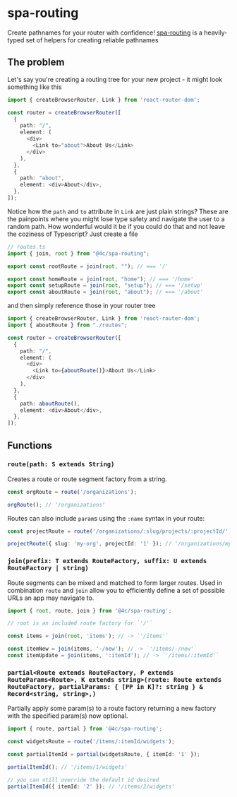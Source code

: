 # spa-routing

Create pathnames for your router with confidence!
[spa-routing](https://github.com/4Catalyzer/spa-routing) is a heavily-typed set of helpers for creating reliable pathnames

## The problem

Let's say you're creating a routing tree for your new project - it might look something like this 

```ts
import { createBrowserRouter, Link } from 'react-router-dom';

const router = createBrowserRouter([
  {
    path: "/",
    element: (
      <div>
        <Link to="about">About Us</Link>
      </div>
    ),
  },
  {
    path: "about",
    element: <div>About</div>,
  },
]);
```

Notice how the `path` and `to` attribute in `Link` are just plain strings? These are the painpoints where you might lose type safety and navigate the user to a random path. How wonderful would it be if you could do that and not leave the coziness of Typescript? Just create a file

```ts
// routes.ts
import { join, root } from "@4c/spa-routing";

export const rootRoute = join(root, ""); // === '/'

export const homeRoute = join(root, "home"); // === '/home'
export const setupRoute = join(root, "setup"); // === '/setup'
export const aboutRoute = join(root, "about"); // === '/about'
```
and then simply reference those in your router tree

```ts
import { createBrowserRouter, Link } from 'react-router-dom';
import { aboutRoute } from "./routes";

const router = createBrowserRouter([
  {
    path: "/",
    element: (
      <div>
        <Link to={aboutRoute()}>About Us</Link>
      </div>
    ),
  },
  {
    path: aboutRoute(),
    element: <div>About</div>,
  },
]);
```


## Functions

### `route(path: S extends String)`

Creates a route or route segment factory from a string.

```ts
const orgRoute = route('/organizations');

orgRoute(); // '/organizations'
```

Routes can also include `param`s using the `:name` syntax in
your route:

```ts
const projectRoute = route('/organizations/:slug/projects/:projectId/');

projectRoute({ slug: 'my-org', projectId: '1' }); // '/organizations/my-org/projects/1/'
```

### `join(prefix: T extends RouteFactory, suffix: U extends RouteFactory | string)`

Route segments can be mixed and matched to form larger routes. Used in
combination `route` and `join` allow you to efficiently define a set of possible
URLs an app may navigate to.

```ts
import { root, route, join } from '@4c/spa-routing';

// root is an included route factory for `'/'`

const items = join(root, 'items'); // -> `'/items'`

const itemNew = join(items, '-/new'); // -> `'/items/-/new'`
const itemUpdate = join(items, ':itemId'); // -> `'/items/:itemId'`
```

### `partial<Route extends RouteFactory, P extends RouteParams<Route>, K extends string>(route: Route extends RouteFactory, partialParams: { [PP in K]?: string } & Record<string, string>,)`

Partially apply some param(s) to a route factory returning a new factory
with the specified param(s) now optional.

```ts
import { route, partial } from '@4c/spa-routing';

const widgetsRoute = route('/items/:itemId/widgets');

const partialItemId = partial(widgetsRoute, { itemId: '1' });

partialItemId(); // '/items/1/widgets'

// you can still override the default id desired
partialItemId({ itemId: '2' }); // '/items/2/widgets'
```

